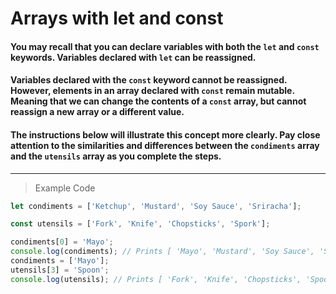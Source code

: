 # Arrays with let and const
#### You may recall that you can declare variables with both the `let` and `const` keywords. Variables declared with `let` can be reassigned.

#### Variables declared with the `const` keyword cannot be reassigned. However, elements in an array declared with `const` remain mutable. Meaning that we can change the contents of a `const` array, but cannot reassign a new array or a different value.

#### The instructions below will illustrate this concept more clearly. Pay close attention to the similarities and differences between the `condiments` array and the `utensils` array as you complete the steps.
---
> Example Code
```js
let condiments = ['Ketchup', 'Mustard', 'Soy Sauce', 'Sriracha'];

const utensils = ['Fork', 'Knife', 'Chopsticks', 'Spork'];

condiments[0] = 'Mayo';
console.log(condiments); // Prints [ 'Mayo', 'Mustard', 'Soy Sauce', 'Sriracha' ]
condiments = ['Mayo'];
utensils[3] = 'Spoon';
console.log(utensils); // Prints [ 'Fork', 'Knife', 'Chopsticks', 'Spoon' ]
```